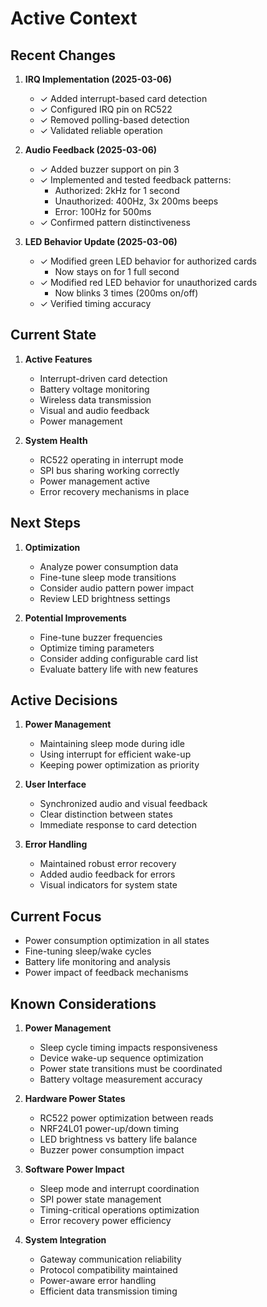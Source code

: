 # Active Context

## Recent Changes
1. **IRQ Implementation (2025-03-06)**
   - ✓ Added interrupt-based card detection
   - ✓ Configured IRQ pin on RC522
   - ✓ Removed polling-based detection
   - ✓ Validated reliable operation

2. **Audio Feedback (2025-03-06)**
   - ✓ Added buzzer support on pin 3
   - ✓ Implemented and tested feedback patterns:
     * Authorized: 2kHz for 1 second
     * Unauthorized: 400Hz, 3x 200ms beeps
     * Error: 100Hz for 500ms
   - ✓ Confirmed pattern distinctiveness

3. **LED Behavior Update (2025-03-06)**
   - ✓ Modified green LED behavior for authorized cards
     * Now stays on for 1 full second
   - ✓ Modified red LED behavior for unauthorized cards
     * Now blinks 3 times (200ms on/off)
   - ✓ Verified timing accuracy

## Current State
1. **Active Features**
   - Interrupt-driven card detection
   - Battery voltage monitoring
   - Wireless data transmission
   - Visual and audio feedback
   - Power management

2. **System Health**
   - RC522 operating in interrupt mode
   - SPI bus sharing working correctly
   - Power management active
   - Error recovery mechanisms in place

## Next Steps
1. **Optimization**
   - Analyze power consumption data
   - Fine-tune sleep mode transitions
   - Consider audio pattern power impact
   - Review LED brightness settings

2. **Potential Improvements**
   - Fine-tune buzzer frequencies
   - Optimize timing parameters
   - Consider adding configurable card list
   - Evaluate battery life with new features

## Active Decisions
1. **Power Management**
   - Maintaining sleep mode during idle
   - Using interrupt for efficient wake-up
   - Keeping power optimization as priority

2. **User Interface**
   - Synchronized audio and visual feedback
   - Clear distinction between states
   - Immediate response to card detection

3. **Error Handling**
   - Maintained robust error recovery
   - Added audio feedback for errors
   - Visual indicators for system state

## Current Focus
- Power consumption optimization in all states
- Fine-tuning sleep/wake cycles
- Battery life monitoring and analysis
- Power impact of feedback mechanisms

## Known Considerations
1. **Power Management**
   - Sleep cycle timing impacts responsiveness
   - Device wake-up sequence optimization
   - Power state transitions must be coordinated
   - Battery voltage measurement accuracy

2. **Hardware Power States**
   - RC522 power optimization between reads
   - NRF24L01 power-up/down timing
   - LED brightness vs battery life balance
   - Buzzer power consumption impact

3. **Software Power Impact**
   - Sleep mode and interrupt coordination
   - SPI power state management
   - Timing-critical operations optimization
   - Error recovery power efficiency

4. **System Integration**
   - Gateway communication reliability
   - Protocol compatibility maintained
   - Power-aware error handling
   - Efficient data transmission timing
